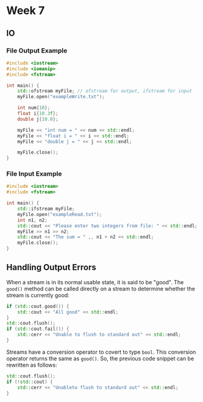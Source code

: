 # Week 7

## IO

### File Output Example

```c++
#include <iostream>
#include <iomanip>
#include <fstream>

int main() {
    std::ofstream myFile; // ofstream for output, ifstream for input
    myFile.open("exampleWrite.txt");

    int num{10};
    float i{10.3f};
    double j{10.0};

    myFile << "int num = " << num << std::endl;
    myFile << "float i = " << i << std::endl;
    myFile << "double j = " << j << std::endl;

    myFile.close();
}
```

### File Input Example

```c++
#include <iostream>
#include <fstream>

int main() {
    std::ifstream myFile;
    myFile.open("exampleRead.txt");
    int n1, n2;
    std::cout << "Please enter two integers from file: " << std::endl;
    myFile >> n1 >> n2;
    std::cout << "The sum = " ,, n1 + n2 << std::endl;
    myFile.close();
}
```

## Handling Output Errors

When a stream is in its normal usable state, it is said to be "good". The `good()` method can be called directly on a stream to determine whether the stream is currently good:

```c++
if (std::cout.good()) {
    std::cout << "All good" << std::endl;
}
std::cout.flush();
if (std::cout.fail()) {
    std::cerr << "Unable to flush to standard out" << std::endl;
}
```

Streams have a conversion operator to covert to type `bool`. This conversion operator returns the same as `good()`. So, the previous code snippet can be rewritten as follows:

```c++
std::cout.flush();
if (!std::cout) {
    std::cerr << "Unableto flush to standard out" << std::endl;
}
```

